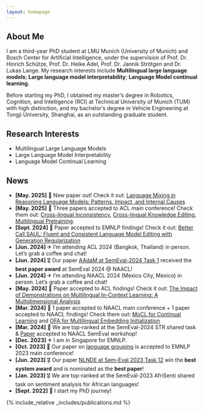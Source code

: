 ```yaml
---
layout: homepage
---
```


## About Me

I am a third-year PhD student at LMU Munich (University of Munich) and Bosch Center for Artificial Intelligence, under the supervision of Prof. Dr. Hinrich Schütze, Prof. Dr. Heike Adel, Prof. Dr. Jannik Strötgen and Dr. Lukas Lange. My research interests include **Multilingual large language models**; **Large language model interpretability**; **Language Model continual learning**.

Before starting my PhD, I obtained my master’s degree in Robotics, Cognition, and Intelligence (RCI) at Technical University of Munich (TUM) with high distinction, and my bachelor’s degree in Vehicle Engineering at Tongji University, Shanghai, as an outstanding graduate student.

## Research Interests

- Multilingual Large Language Models
- Large Language Model Interpretability
- Language Model Continual Learning

## News
- **[May. 2025]** 📜 New paper out! Check it out: [Language Mixing in Reasoning Language Models: Patterns, Impact, and Internal Causes](https://arxiv.org/abs/2505.14815)
- **[May. 2025]** 🎉 Three papers accepted to ACL main conference! Check them out: [Cross-lingual Inconsistency](https://arxiv.org/abs/2504.04264), [Cross-lingual Knowledge Editing](https://arxiv.org/abs/2406.17764), [Multilingual Pretraining](https://arxiv.org/abs/2409.18199).
- **[Sept. 2024]** 🎉 Paper accepted to EMNLP findings! Check it out: [Better Call SAUL: Fluent and Consistent Language Model Editing with Generation Regularization](https://aclanthology.org/2024.findings-emnlp.469/)
- **[Jun. 2024]** ✈ I’m attending ACL 2024 (Bangkok, Thailand) in person. Let’s grab a coffee and chat!
- **[Jun. 2024]** 🎖 Our paper [AAdaM at SemEval-2024 Task 1](https://arxiv.org/abs/2404.01490) received the **best paper award** at SemEval 2024 @ NAACL!
- **[Jun. 2024]** ✈ I’m attending NAACL 2024 (Mexico City, Mexico) in person. Let’s grab a coffee and chat!
- **[May. 2024]** 🎉 Paper accepted to ACL findings! Check it out: [The Impact of Demonstrations on Multilingual In-Context Learning: A Multidimensional Analysis](https://arxiv.org/abs/2402.12976)
- **[Mar. 2024]** 🎉 1 paper accepted to NAACL main conference + 1 paper accepted to NAACL findings! Check them out: [MoCL for Continual Learning](https://arxiv.org/abs/2404.00790) and [OFA for Multilingual Embedding Initialization](https://arxiv.org/abs/2311.08849)
- **[Mar. 2024]** 🎉 We are top-ranked at the SemEval-2024 STR shared task & [Paper](https://arxiv.org/abs/2404.01490) accepted to NAACL SemEval workshop!
- **[Dec. 2023]** ✈ I am in Singapore for EMNLP.
- **[Oct. 2023]** 🎉 Our paper on [language grouping](https://aclanthology.org/2023.emnlp-main.282/) is accepted to EMNLP 2023 main conference!
- **[Jun. 2023]** 🎖 Our paper [NLNDE at Sem-Eval 2023 Task 12](https://aclanthology.org/2023.semeval-1.68/) win the **best system award** and is nominated as the **best paper**!
- **[Jan. 2023]** 🎖 We are top-ranked at the SemEval-2023 AfriSenti shared task on sentiment analysis for African languages!
- **[Sept. 2022]** 📍 I start my PhD journey!

{% include_relative _includes/publications.md %}
